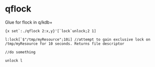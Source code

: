 # qflock

Glue for flock in q/kdb+

```
{x set`:./qflock 2:x,y}'[`lock`unlock;2 1]

l:lock[`$"/tmp/myResource";10i] //attempt to gain exclusive lock on /tmp/myResource for 10 seconds. Returns file descriptor

//do something

unlock l
```
